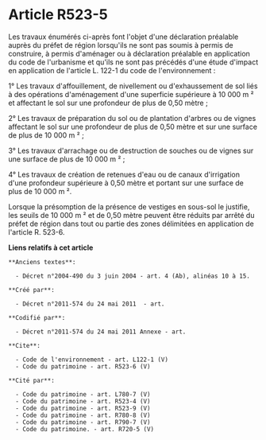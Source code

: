 # Article R523-5

Les travaux énumérés ci-après font l'objet d'une déclaration préalable auprès du préfet de région lorsqu'ils ne sont pas
soumis à permis de construire, à permis d'aménager ou à déclaration préalable en application du code de l'urbanisme et qu'ils
ne sont pas précédés d'une étude d'impact en application de l'article L. 122-1 du code de l'environnement : 

1° Les travaux d'affouillement, de nivellement ou d'exhaussement de sol liés à des opérations d'aménagement d'une superficie
supérieure à 10 000 m ² et affectant le sol sur une profondeur de plus de 0,50 mètre ; 

2° Les travaux de préparation du sol ou de plantation d'arbres ou de vignes affectant le sol sur une profondeur de plus de
0,50 mètre et sur une surface de plus de 10 000 m ² ; 

3° Les travaux d'arrachage ou de destruction de souches ou de vignes sur une surface de plus de 10 000 m ² ; 

4° Les travaux de création de retenues d'eau ou de canaux d'irrigation d'une profondeur supérieure à 0,50 mètre et portant
sur une surface de plus de 10 000 m ². 

Lorsque la présomption de la présence de vestiges en sous-sol le justifie, les seuils de 10 000 m ² et de 0,50 mètre peuvent
être réduits par arrêté du préfet de région dans tout ou partie des zones délimitées en application de l'article R. 523-6.

**Liens relatifs à cet article**

	**Anciens textes**:

	  - Décret n°2004-490 du 3 juin 2004 - art. 4 (Ab), alinéas 10 à 15.

	**Créé par**:

	  - Décret n°2011-574 du 24 mai 2011  - art.

	**Codifié par**:

	  - Décret n°2011-574 du 24 mai 2011 Annexe - art.

	**Cite**:

	  - Code de l'environnement - art. L122-1 (V)
	  - Code du patrimoine - art. R523-6 (V)

	**Cité par**:

	  - Code du patrimoine - art. L780-7 (V)
	  - Code du patrimoine - art. R523-4 (V)
	  - Code du patrimoine - art. R523-9 (V)
	  - Code du patrimoine - art. R780-8 (V)
	  - Code du patrimoine - art. R790-7 (V)
	  - Code du patrimoine. - art. R720-5 (V)
